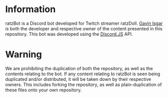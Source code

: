 # Information
ratzBot is a Discord bot developed for Twitch streamer ratzDoll. <a href="https://www.github.com/gisgar3">Gavin Isgar</a> is both the developer and respective owner of the content presented in this repository. This bot was developed using the <a href="https://www.github.com/discordjs/discord.js/">Discord.JS</a> API.

# Warning  
We are prohibiting the duplication of both the repository, as well as the contents relating to the bot. If any content relating to ratzBot is seen being duplicated and/or distributed, it will be taken down by their respective owners. This includes forking the repository, as well as plain-duplication of these files onto your own repository.
